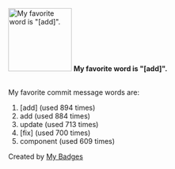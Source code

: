 <img src="https://my-badges.github.io/my-badges/favorite-word.png" alt="My favorite word is &quot;[add]&quot;." title="My favorite word is &quot;[add]&quot;." width="128">
<strong>My favorite word is &quot;[add]&quot;.</strong>
<br><br>

My favorite commit message words are:

1. [add] (used 894 times)
2. add (used 884 times)
3. update (used 713 times)
4. [fix] (used 700 times)
5. component (used 609 times)


Created by <a href="https://github.com/my-badges/my-badges">My Badges</a>